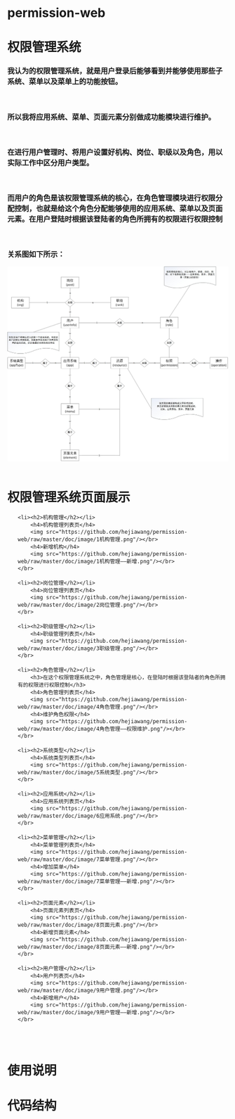 # permission-web
<h1>权限管理系统</h1>

<h3>我认为的权限管理系统，就是用户登录后能够看到并能够使用那些子系统、菜单以及菜单上的功能按钮。</h3></br>

<h3>所以我将应用系统、菜单、页面元素分别做成功能模块进行维护。</h3></br>

<h3>在进行用户管理时、将用户设置好机构、岗位、职级以及角色，用以实际工作中区分用户类型。</h3></br>

<h3>而用户的角色是该权限管理系统的核心，在角色管理模块进行权限分配控制，也就是给这个角色分配能够使用的应用系统、菜单以及页面元素。在用户登陆时根据该登陆者的角色所拥有的权限进行权限控制</h3></br>

<h3>关系图如下所示：</h3>
<img src="https://github.com/hejiawang/permission-web/raw/master/doc/表关系.jpg"/>

</br>
</br>

<h1>权限管理系统页面展示</h1>
<ul>

	<li><h2>机构管理</h2></li>
		<h4>机构管理列表页</h4>
		<img src="https://github.com/hejiawang/permission-web/raw/master/doc/image/1机构管理.png"/></br>
		<h4>新增机构</h4>
		<img src="https://github.com/hejiawang/permission-web/raw/master/doc/image/1机构管理——新增.png"/></br>
	</br>
		
	<li><h2>岗位管理</h2></li>
		<h4>岗位管理列表页</h4>
		<img src="https://github.com/hejiawang/permission-web/raw/master/doc/image/2岗位管理.png"/></br>	
	</br>
		
	<li><h2>职级管理</h2></li>
		<h4>职级管理列表页</h4>
		<img src="https://github.com/hejiawang/permission-web/raw/master/doc/image/3职级管理.png"/></br>
	</br>
	
	<li><h2>角色管理</h2></li>
		<h3>在这个权限管理系统之中，角色管理是核心，在登陆时根据该登陆者的角色所拥有的权限进行权限控制</h3>
		<h4>角色管理列表页</h4>
		<img src="https://github.com/hejiawang/permission-web/raw/master/doc/image/4角色管理.png"/></br>
		<h4>维护角色权限</h4>
		<img src="https://github.com/hejiawang/permission-web/raw/master/doc/image/4角色管理——权限维护.png"/></br>
	</br>
	
	<li><h2>系统类型</h2></li>
		<h4>系统类型列表页</h4>
		<img src="https://github.com/hejiawang/permission-web/raw/master/doc/image/5系统类型.png"/></br>
	</br>
	
	<li><h2>应用系统</h2></li>
		<h4>应用系统列表页</h4>
		<img src="https://github.com/hejiawang/permission-web/raw/master/doc/image/6应用系统.png"/></br>
	</br>
	
	<li><h2>菜单管理</h2></li>
		<h4>菜单管理列表页</h4>
		<img src="https://github.com/hejiawang/permission-web/raw/master/doc/image/7菜单管理.png"/></br>	
		<h4>增加菜单</h4>
		<img src="https://github.com/hejiawang/permission-web/raw/master/doc/image/7菜单管理——新增.png"/></br>	
	</br>
	
	<li><h2>页面元素</h2></li>
		<h4>页面元素列表页</h4>
		<img src="https://github.com/hejiawang/permission-web/raw/master/doc/image/8页面元素.png"/></br>
		<h4>新增页面元素</h4>
		<img src="https://github.com/hejiawang/permission-web/raw/master/doc/image/8页面元素——新增.png"/></br>
	</br>
	
	<li><h2>用户管理</h2></li>
		<h4>用户列表页</h4>
		<img src="https://github.com/hejiawang/permission-web/raw/master/doc/image/9用户管理.png"/></br>
		<h4>新增用户</h4>
		<img src="https://github.com/hejiawang/permission-web/raw/master/doc/image/9用户管理——新增.png"/></br>
	</br>
</ul>

</br>
</br>

<h1>使用说明</h1>


<h1>代码结构</h1>









